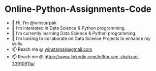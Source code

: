 # Online-Python-Assignments-Code

- 👋 Hi, I’m @winstarpak
- 👀 I’m interested in Data Science & Python programming.
- 🌱 I’m currently learning Data Science & Python programming.
- 💞️ I’m looking to collaborate on Data Science Projects to enhance my skills.
- 📫 Reach me @ winstarpak@gmail.com
- 📫 Reach me @ https://www.linkedin.com/in/khuram-shahzad-33910911a/
